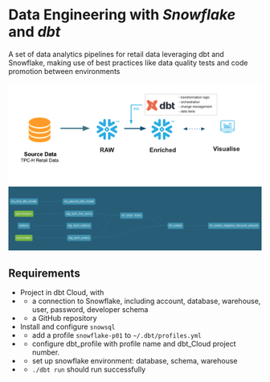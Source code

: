 # Data Engineering with *Snowflake* and *dbt*

A set of data analytics pipelines for retail data leveraging dbt and Snowflake,
making use of best practices like data quality tests and code promotion between environments

![Architecture](assets/architecture.png)
![Lineage](assets/lineage.png)

## Requirements
- Project in dbt Cloud, with
- - a connection to Snowflake, including account, database, warehouse, user, password, developer schema
- - a GitHub repository
- Install and configure `snowsql`
- - add a profile `snowflake-p01` to `~/.dbt/profiles.yml`
- - configure dbt\_profile with profile name and dbt\_Cloud project number.
- - set up snowflake environment: database, schema, warehouse
- - `./dbt run` should run successfully
